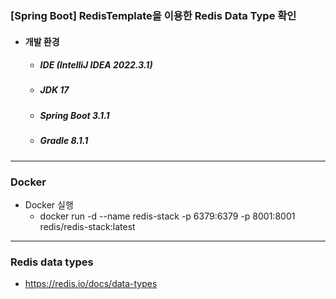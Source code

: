 ### [Spring Boot] RedisTemplate을 이용한 Redis Data Type 확인
- #### 개발 환경
  - ##### IDE (IntelliJ IDEA 2022.3.1)
  - ##### JDK 17
  - ##### Spring Boot 3.1.1
  - ##### Gradle 8.1.1

---
### Docker
* Docker 실행
  * docker run -d --name redis-stack -p 6379:6379 -p 8001:8001 redis/redis-stack:latest

---
### Redis data types
* https://redis.io/docs/data-types
